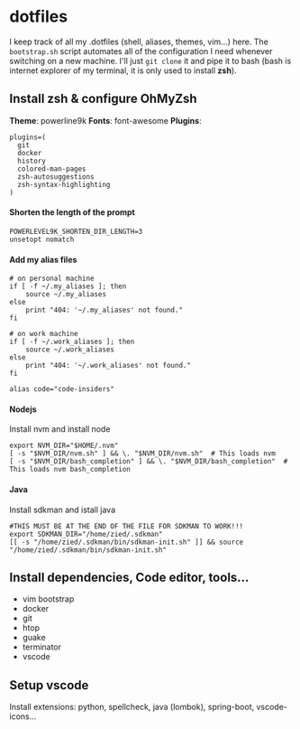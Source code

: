 # dotfiles
I keep track of all my .dotfiles (shell, aliases, themes, vim...) here.
The `bootstrap.sh` script automates all of the configuration I need whenever switching
on a new machine. I'll just `git clone` it and pipe it to bash (bash is internet explorer
of my terminal, it is only used to install **zsh**).

## Install zsh & configure OhMyZsh

**Theme**: powerline9k
**Fonts**: font-awesome
**Plugins**:
```
plugins=(
  git
  docker
  history
  colored-man-pages
  zsh-autosuggestions
  zsh-syntax-highlighting
)
```

#### Shorten the length of the prompt
```
POWERLEVEL9K_SHORTEN_DIR_LENGTH=3
unsetopt nomatch
```

#### Add my alias files
```
# on personal machine
if [ -f ~/.my_aliases ]; then
    source ~/.my_aliases
else
    print "404: '~/.my_aliases' not found."
fi

# on work machine
if [ -f ~/.work_aliases ]; then
    source ~/.work_aliases
else
    print "404: '~/.work_aliases' not found."
fi

alias code="code-insiders"
```

#### Nodejs
Install nvm and install node
```
export NVM_DIR="$HOME/.nvm"
[ -s "$NVM_DIR/nvm.sh" ] && \. "$NVM_DIR/nvm.sh"  # This loads nvm
[ -s "$NVM_DIR/bash_completion" ] && \. "$NVM_DIR/bash_completion"  # This loads nvm bash_completion
```

#### Java
Install sdkman and istall java
```
#THIS MUST BE AT THE END OF THE FILE FOR SDKMAN TO WORK!!!
export SDKMAN_DIR="/home/zied/.sdkman"
[[ -s "/home/zied/.sdkman/bin/sdkman-init.sh" ]] && source "/home/zied/.sdkman/bin/sdkman-init.sh"

```

## Install dependencies, Code editor, tools...
- vim bootstrap
- docker
- git
- htop
- guake
- terminator
- vscode

## Setup vscode
Install extensions: python, spellcheck, java (lombok), spring-boot, vscode-icons... 